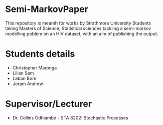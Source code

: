 # Semi-MarkovPaper
This repository is meanth for works by Strathmore University Students taking Masters of Science, Statistical sciences tackling a semi-markov modelling poblem on an HIV dataset, with an aim of publishing the output.

# Students details
 - Christopher Maronga
 - Lilian Sam
 - Laban Bore
 - Joram Andrew

# Supervisor/Lecturer
 - Dr. Collins Odhiambo - STA 8202: Stochastic Processes

